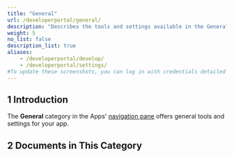 ```yaml
---
title: "General"
url: /developerportal/general/
description: "Describes the tools and settings available in the General category in the Apps' navigation pane."
weight: 5
no_list: false
description_list: true
aliases:
    - /developerportal/develop/
    - /developerportal/settings/
#To update these screenshots, you can log in with credentials detailed in How to Update Screenshots Using Team Apps.
---
```


## 1 Introduction

The **General** category in the Apps' [navigation pane](/developerportal/#navigation-pane) offers general tools and settings for your app.

## 2 Documents in This Category
